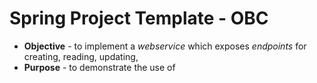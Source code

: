 # Spring Project Template - OBC
* **Objective** - to implement a _webservice_ which exposes _endpoints_ for creating, reading, updating, 
* **Purpose** - to demonstrate the use of	
